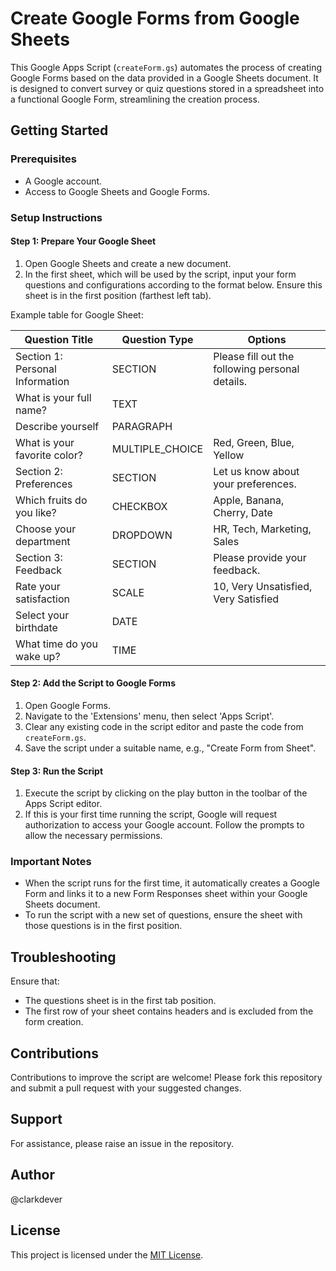 # Create Google Forms from Google Sheets

This Google Apps Script (`createForm.gs`) automates the process of creating Google Forms based on the data provided in a Google Sheets document. It is designed to convert survey or quiz questions stored in a spreadsheet into a functional Google Form, streamlining the creation process.

## Getting Started

### Prerequisites

- A Google account.
- Access to Google Sheets and Google Forms.

### Setup Instructions

#### Step 1: Prepare Your Google Sheet

1. Open Google Sheets and create a new document.
2. In the first sheet, which will be used by the script, input your form questions and configurations according to the format below. Ensure this sheet is in the first position (farthest left tab).

Example table for Google Sheet:

| Question Title               | Question Type      | Options                                      |
|------------------------------|--------------------|----------------------------------------------|
| Section 1: Personal Information | SECTION           | Please fill out the following personal details. |
| What is your full name?      | TEXT               |                                              |
| Describe yourself            | PARAGRAPH          |                                              |
| What is your favorite color? | MULTIPLE_CHOICE    | Red, Green, Blue, Yellow                     |
| Section 2: Preferences       | SECTION            | Let us know about your preferences.          |
| Which fruits do you like?    | CHECKBOX           | Apple, Banana, Cherry, Date                  |
| Choose your department       | DROPDOWN           | HR, Tech, Marketing, Sales                   |
| Section 3: Feedback          | SECTION            | Please provide your feedback.                |
| Rate your satisfaction       | SCALE              | 10, Very Unsatisfied, Very Satisfied         |
| Select your birthdate        | DATE               |                                              |
| What time do you wake up?    | TIME               |                                              |

#### Step 2: Add the Script to Google Forms

1. Open Google Forms.
2. Navigate to the 'Extensions' menu, then select 'Apps Script'.
3. Clear any existing code in the script editor and paste the code from `createForm.gs`.
4. Save the script under a suitable name, e.g., "Create Form from Sheet".

#### Step 3: Run the Script

1. Execute the script by clicking on the play button in the toolbar of the Apps Script editor.
2. If this is your first time running the script, Google will request authorization to access your Google account. Follow the prompts to allow the necessary permissions.

### Important Notes

- When the script runs for the first time, it automatically creates a Google Form and links it to a new Form Responses sheet within your Google Sheets document.
- To run the script with a new set of questions, ensure the sheet with those questions is in the first position.

## Troubleshooting

Ensure that:
- The questions sheet is in the first tab position.
- The first row of your sheet contains headers and is excluded from the form creation.

## Contributions

Contributions to improve the script are welcome! Please fork this repository and submit a pull request with your suggested changes.

## Support

For assistance, please raise an issue in the repository.

## Author

@clarkdever

## License

This project is licensed under the [MIT License](LICENSE).
